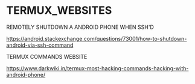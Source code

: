 # TERMUX_WEBSITES

REMOTELY SHUTDOWN A ANDROID PHONE WHEN SSH'D

https://android.stackexchange.com/questions/73001/how-to-shutdown-android-via-ssh-command

TERMUX COMMANDS WEBSITE

https://www.darkwiki.in/termux-most-hacking-commands-hacking-with-android-phone/
